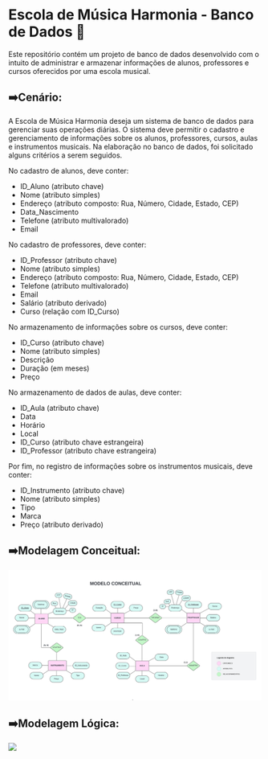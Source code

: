 # Escola de Música Harmonia - Banco de Dados 🎼
Este repositório contém um projeto de banco de dados desenvolvido com o intuito de administrar e armazenar informações de alunos, professores e cursos oferecidos por uma escola musical.

## ➡️Cenário:
A Escola de Música Harmonia deseja um sistema de banco de dados para gerenciar suas operações diárias. O sistema deve permitir o cadastro e gerenciamento de informações sobre os alunos, professores, cursos, aulas e instrumentos musicais. Na elaboração no banco de dados, foi solicitado alguns critérios a serem seguidos.

No cadastro de alunos, deve conter:
* ID_Aluno (atributo chave)
* Nome (atributo simples)
* Endereço (atributo composto: Rua, Número, Cidade, Estado, CEP)
* Data_Nascimento
* Telefone (atributo multivalorado)
* Email
  
No cadastro de professores, deve conter:
* ID_Professor (atributo chave)
* Nome (atributo simples)
* Endereço (atributo composto: Rua, Número, Cidade, Estado, CEP)
* Telefone (atributo multivalorado)
* Email
* Salário (atributo derivado)
* Curso (relação com ID_Curso)
  
No armazenamento de informações sobre os cursos, deve conter:
* ID_Curso (atributo chave)
* Nome (atributo simples)
* Descrição
* Duração (em meses)
* Preço
  
No armazenamento de dados de aulas, deve conter:
* ID_Aula (atributo chave)
* Data
* Horário
* Local
* ID_Curso (atributo chave estrangeira)
* ID_Professor (atributo chave estrangeira)
  
Por fim, no registro de informações sobre os instrumentos musicais, deve conter:
* ID_Instrumento (atributo chave)
* Nome (atributo simples)
* Tipo
* Marca
* Preço (atributo derivado)

## ➡️Modelagem Conceitual:

![modelo](https://github.com/lautoledo/Escola-de-Musica-BD/blob/main/imagens/modelo-conceitual.png)


## ➡️Modelagem Lógica:
![](https://github.com/lautoledo/Escola-de-Musica-BD/blob/main/imagens/modelo-l%C3%B3gico.png)


